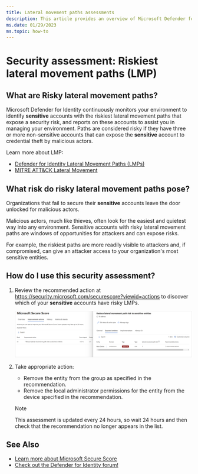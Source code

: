 ```yaml
---
title: Lateral movement paths assessments
description: This article provides an overview of Microsoft Defender for Identity's sensitive entities with the riskiest lateral movement paths identity security posture assessment report.
ms.date: 01/29/2023
ms.topic: how-to
---
```


# Security assessment: Riskiest lateral movement paths (LMP)

## What are Risky lateral movement paths?

Microsoft Defender for Identity continuously monitors your environment to identify **sensitive** accounts with the riskiest lateral movement paths that expose a security risk, and reports on these accounts to assist you in managing your environment. Paths are considered risky if they have three or more non-sensitive accounts that can expose the **sensitive** account to credential theft by malicious actors.

Learn more about LMP:

- [Defender for Identity Lateral Movement Paths (LMPs)](/defender-for-identity/understand-lateral-movement-paths)
- [MITRE ATT&CK Lateral Movement](https://attack.mitre.org/tactics/TA0008/)

## What risk do risky lateral movement paths pose?

Organizations that fail to secure their **sensitive** accounts leave the door unlocked for malicious actors.

Malicious actors, much like thieves, often look for the easiest and quietest way into any environment. Sensitive accounts with risky lateral movement paths are windows of opportunities for attackers and can expose risks.

For example, the riskiest paths are more readily visible to attackers and, if compromised, can give an attacker access to your organization's most sensitive entities.

## How do I use this security assessment?

1. Review the recommended action at <https://security.microsoft.com/securescore?viewid=actions> to discover which of your **sensitive** accounts have risky LMPs.

    ![Review top impacted entities and create an action plan.](media/cas-isp-riskiest-lmp-1.png)
1. Take appropriate action:
    - Remove the entity from the group as specified in the recommendation.
    - Remove the local administrator permissions for the entity from the device specified in the recommendation.

    > [!NOTE]
    > This assessment is updated every 24 hours, so wait 24 hours and then check that the recommendation no longer appears in the list.

## See Also

- [Learn more about Microsoft Secure Score](/microsoft-365/security/defender/microsoft-secure-score)
- [Check out the Defender for Identity forum!](<https://aka.ms/MDIcommunity>)